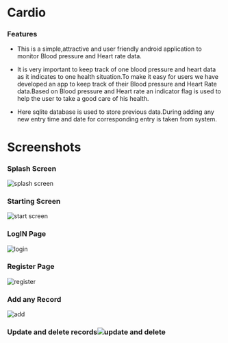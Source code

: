 # Cardio

### Features
- This is a simple,attractive and user friendly android application to monitor Blood pressure and Heart rate data.

- It is very important to keep track of one blood pressure and heart data as it indicates to one health situation.To make it easy for users we have developed an app to keep track of their Blood pressure and Heart Rate data.Based on Blood pressure and Heart rate an indicator flag is used to help the user to take a good care of his health.

- Here sqlite database is used to store previous data.During adding any new entry time and date for corresponding entry is taken from system.

# Screenshots
### Splash Screen
![splash screen](https://github.com/sunzidulislam/Cardiac-Recorder/assets/60359567/1c408ecd-9c25-46f9-8ff2-2261602884f0)

### Starting Screen
![start screen](https://github.com/sunzidulislam/Cardiac-Recorder/assets/60359567/837a9204-190a-4a51-8d52-332121d8949f)

### LogIN Page 
![login](https://github.com/sunzidulislam/Cardiac-Recorder/assets/60359567/eb5b117d-c9a0-407f-8590-29a4c9cfee86)

### Register Page 
![register](https://github.com/sunzidulislam/Cardiac-Recorder/assets/60359567/8eb5d8d3-2465-4760-8a75-0fec0c20b34a)

### Add any Record 
![add](https://github.com/sunzidulislam/Cardiac-Recorder/assets/60359567/9ec0e0ba-2a07-4092-bd41-0265518fbfe7)

### Update and delete  records![update and delete](https://github.com/sunzidulislam/Cardiac-Recorder/assets/60359567/cbd8a1a6-35cd-432f-b965-87477bec0abd)







